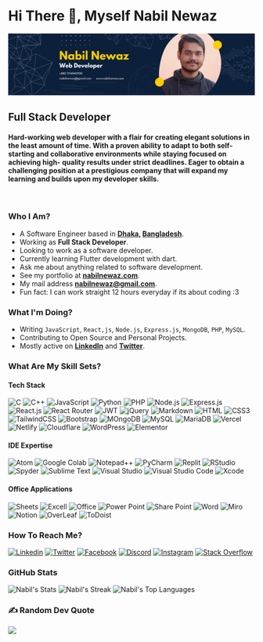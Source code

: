 <h1> Hi There 👋, Myself Nabil Newaz </h1>
<img src="./4a1a6ac4b81b45b8855763e873d75834-0001.jpg" alt="Alt text" title="Optional title">
<h2>Full Stack Developer</h2>
<h4>
Hard-working web developer with a flair for creating elegant solutions in the least amount of time. With a proven
ability to adapt to both self-starting and collaborative environments while staying focused on achieving high-
quality results under strict deadlines. Eager to obtain a challenging position at a prestigious company that will
expand my learning and builds upon my developer skills.
</h4>
</br>

### Who I Am?

- A Software Engineer based in **[Dhaka](https://en.wikipedia.org/wiki/Dhaka), [Bangladesh](https://en.wikipedia.org/wiki/Bangladesh)**.
- Working as **Full Stack Developer**.
- Looking to work as a software developer.
- Currently learning Flutter development with dart.
- Ask me about anything related to software development.
- See my portfolio at **[nabilnewaz.com](https://www.nabilnewaz.com)**.
- My mail address **[nabilnewaz@gmail.com](mailto:nabilnewaz@gmail.com)**.
- Fun fact: I can work straight 12 hours everyday if its about coding :3

### What I'm Doing?

- Writing `JavaScript`, `React,js`, `Node.js`, `Express.js`, `MongoDB`, `PHP`, `MySQL`.
- Contributing to Open Source and Personal Projects.
- Mostly active on **[LinkedIn](https://www.linkedin.com/in/nabilnewaz)** and **[Twitter](https://twitter.com/Nabil_Newaz)**.

### What Are My Skill Sets?

#### Tech Stack
![C](https://img.shields.io/badge/C-00599C?&logo=C&logoColor=white)
![C++](https://img.shields.io/badge/C%2B%2B-00599C?&logo=c%2B%2B&logoColor=white)
![JavaScript](https://img.shields.io/badge/JavaScript-F7DF1E?&logo=javascript&logoColor=black)
![Python](https://img.shields.io/badge/Python-3776AB?&logo=python&logoColor=white)
![PHP](https://img.shields.io/badge/PHP-777BB4?&logo=php&logoColor=white)
![Node.js](https://img.shields.io/badge/Node.js-43853D?&logo=node.js&logoColor=white)
![Express.js](https://img.shields.io/badge/Express.js-404D59?&logo=express&logoColor=white)
![React.js](https://img.shields.io/badge/React.js-0081CB?&logo=react&logoColor=61DAFB)
![React Router](https://img.shields.io/badge/React_Router-CA4245?&logo=react-router&logoColor=white)
![JWT](https://img.shields.io/badge/json%20web%20tokens-323330?&logo=json-web-tokens&logoColor=pink)
![jQuery](https://img.shields.io/badge/jQuery-0769AD?&logo=jquery&logoColor=white)
![Markdown](https://img.shields.io/badge/Markdown-000000?&logo=markdown&logoColor=white)
![HTML](https://img.shields.io/badge/HTML5-E34F26?&logo=html5&logoColor=white)
![CSS3](https://img.shields.io/badge/CSS3-1572B6?&logo=css3&logoColor=white)
![TailwindCSS](https://img.shields.io/badge/Tailwind_CSS-38B2AC?&logo=tailwind-css&logoColor=white)
![Bootstrap](https://img.shields.io/badge/Bootstrap-563D7C?&logo=bootstrap&logoColor=white)
![MOngoDB](https://img.shields.io/badge/MongoDB-4EA94B?&logo=mongodb&logoColor=white)
![MySQL](https://img.shields.io/badge/MySQL-005C84?&logo=mysql&logoColor=white)
![MariaDB](https://img.shields.io/badge/MariaDB-003545?&logo=mariadb&logoColor=white)
![Vercel](	https://img.shields.io/badge/Vercel-000000?&logo=vercel&logoColor=white)
![Netlify](https://img.shields.io/badge/Netlify-00C7B7?&logo=netlify&logoColor=white)
![Cloudflare](https://img.shields.io/badge/Cloudflare-F38020?&logo=Cloudflare&logoColor=white)
![WordPress](https://img.shields.io/badge/Wordpress-21759B?&logo=wordpress&logoColor=white)
![Elementor](https://img.shields.io/badge/Elementor-9146FF?&logo=elementor&logoColor=white)

#### IDE Expertise

![Atom](https://img.shields.io/badge/Atom-66595C?&logo=Atom&logoColor=white)
![Google Colab](https://img.shields.io/badge/Colab-F9AB00?&logo=googlecolab&color=525252) 
![Notepad++](https://img.shields.io/badge/Notepad++-90E59A.svg?&logo=notepad%2B%2B&logoColor=black)
![PyCharm](https://img.shields.io/badge/PyCharm-000000.svg?&&logo=PyCharm&logoColor=white)
![Replit](https://img.shields.io/badge/replit-667881?&logo=replit&logoColor=white)
![RStudio](https://img.shields.io/badge/RStudio-75AADB?&logo=RStudio&logoColor=white)
![Spyder](https://img.shields.io/badge/Spyder%20Ide-FF0000?&logo=spyder%20ide&logoColor=white)
![Sublime Text](https://img.shields.io/badge/sublime_text-%23575757.svg?&&logo=sublime-text&logoColor=important)
![Visual Studio](https://img.shields.io/badge/Visual_Studio-5C2D91?&logo=visual%20studio&logoColor=white)
![Visual Studio Code](https://img.shields.io/badge/VSCode-0078D4?&logo=visual%20studio%20code&logoColor=white)
![Xcode](https://img.shields.io/badge/Xcode-007ACC?&logo=Xcode&logoColor=white)

#### Office Applications

![Sheets](https://img.shields.io/badge/Google%20Sheets-34A853?&logo=google-sheets&logoColor=white)
![Excell](https://img.shields.io/badge/Microsoft_Excel-217346?&logo=microsoft-excel&logoColor=white)
![Office](https://img.shields.io/badge/Microsoft_Office-D83B01?&logo=microsoft-office&logoColor=white)
![Power Point](https://img.shields.io/badge/Microsoft_PowerPoint-B7472A?&logo=microsoft-powerpoint&logoColor=white)
![Share Point](https://img.shields.io/badge/Microsoft_SharePoint-0078D4?&logo=microsoft-sharepoint&logoColor=white)
![Word](https://img.shields.io/badge/Microsoft_Word-2B579A?&logo=microsoft-word&logoColor=white)
![Miro](https://img.shields.io/badge/Miro-F7C922?&logo=Miro&logoColor=050036)
![Notion](https://img.shields.io/badge/Notion-000000?&logo=notion&logoColor=white)
![OverLeaf](https://img.shields.io/badge/Overleaf-47A141?&logo=Overleaf&logoColor=white)
![ToDoist](https://img.shields.io/badge/Todoist-E44332?&logo=todoist&logoColor=white)

### How To Reach Me?

[![Linkedin](https://img.shields.io/badge/LinkedIn-0077B5?&logo=linkedin&logoColor=white)](https://www.linkedin.com/in/nabilnewaz) 
[![Twitter](https://img.shields.io/badge/Twitter-1DA1F2?&logo=twitter&logoColor=white)](https://twitter.com/Nabil_Newaz)
[![Facebook](https://img.shields.io/badge/Facebook-1877F2?&logo=facebook&logoColor=white)](https://www.facebook.com/nabil.newaz.5/)
[![Discord](https://img.shields.io/badge/Discord-%237289DA.svg?logo=discord&logoColor=white)](htttps://discordapp.com/users/Nabil_Newaz#9199) 
[![Instagram](https://img.shields.io/badge/Instagram-%23E4405F.svg?logo=Instagram&logoColor=white)](https://www.instagram.com/nabil_newaz/) 
[![Stack Overflow](https://img.shields.io/badge/-Stackoverflow-FE7A16?logo=stack-overflow&logoColor=white)](https://stackoverflow.com/users/20675149/nabil-newaz)

### GitHub Stats

![Nabil's Stats](https://github-readme-stats.vercel.app/api?username=NabilNewaz&theme=gruvbox&show_icons=true&hide_border=true&count_private=true)
![Nabil's Streak](https://github-readme-streak-stats.herokuapp.com/?user=NabilNewaz&theme=gruvbox&hide_border=true)
![Nabil's Top Languages](https://github-readme-stats.vercel.app/api/top-langs/?username=NabilNewaz&theme=gruvbox&show_icons=true&hide_border=true&layout=compact&card_width=445px)

### ✍️ Random Dev Quote

![](https://quotes-github-readme.vercel.app/api?type=horizontal&theme=gruvbox)
 